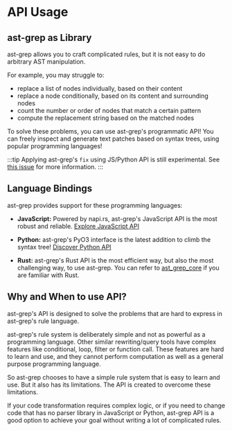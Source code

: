 # API Usage

## ast-grep as Library

ast-grep allows you to craft complicated rules, but it is not easy to do arbitrary AST manipulation.

For example, you may struggle to:

- replace a list of nodes individually, based on their content
- replace a node conditionally, based on its content and surrounding nodes
- count the number or order of nodes that match a certain pattern
- compute the replacement string based on the matched nodes

To solve these problems, you can use ast-grep's programmatic API! You can freely inspect and generate text patches based on syntax trees, using popular programming languages!

:::tip
Applying ast-grep's `fix` using JS/Python API is still experimental. See [this issue](https://github.com/ast-grep/ast-grep/issues/1172) for more information.
:::

## Language Bindings

ast-grep provides support for these programming languages:

- **JavaScript:** Powered by napi.rs, ast-grep's JavaScript API is the most robust and reliable. [Explore JavaScript API](/guide/api-usage/js-api.html)

- **Python:** ast-grep's PyO3 interface is the latest addition to climb the syntax tree! [Discover Python API](/guide/api-usage/py-api.html)

- **Rust:** ast-grep's Rust API is the most efficient way, but also the most challenging way, to use ast-grep. You can refer to [ast_grep_core](https://docs.rs/ast-grep-core/latest/ast_grep_core/) if you are familiar with Rust.

## Why and When to use API?

ast-grep's API is designed to solve the problems that are hard to express in ast-grep's rule language.

ast-grep's rule system is deliberately simple and not as powerful as a programming language.
Other similar rewriting/query tools have complex features like conditional, loop, filter or function call.
These features are hard to learn and use, and they cannot perform computation as well as a general purpose programming language.

So ast-grep chooses to have a simple rule system that is easy to learn and use. But it also has its limitations. The API is created to overcome these limitations.

If your code transformation requires complex logic, or if you need to change code that has no parser library in JavaScript or Python, ast-grep API is a good option to achieve your goal without writing a lot of complicated rules.
